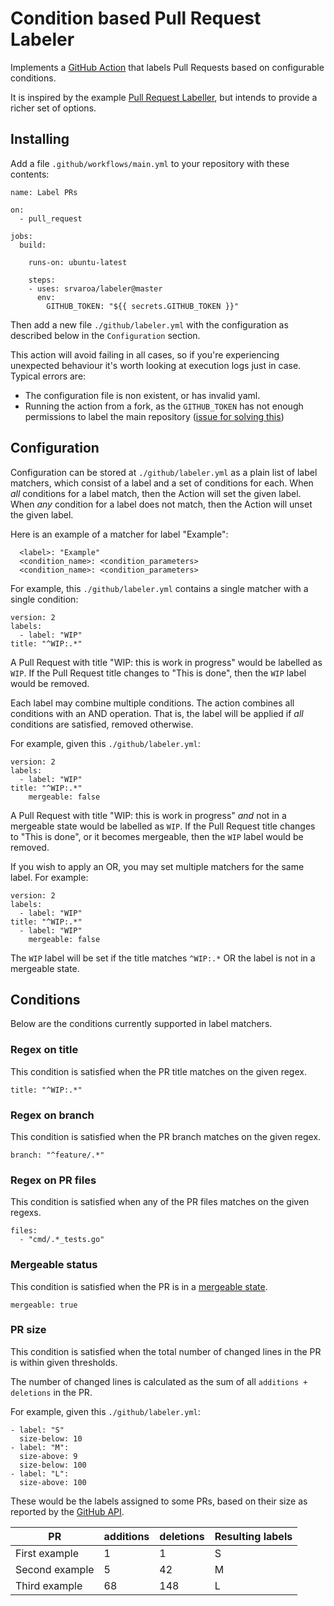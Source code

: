 # Condition based Pull Request Labeler

Implements a [GitHub
Action](https://help.github.com/en/categories/automating-your-workflow-with-github-actions)
that labels Pull Requests based on configurable conditions.

It is inspired by the example [Pull Request
Labeller](https://github.com/actions/labeler), but intends to provide a
richer set of options.

## Installing

Add a file `.github/workflows/main.yml` to your repository with these
contents:

	name: Label PRs

	on:
	  - pull_request

	jobs:
	  build:

		runs-on: ubuntu-latest
		
		steps:
		- uses: srvaroa/labeler@master
		  env:
			GITHUB_TOKEN: "${{ secrets.GITHUB_TOKEN }}"

Then add a new file `./github/labeler.yml` with the configuration as
described below in the `Configuration` section.

This action will avoid failing in all cases, so if you're experiencing
unexpected behaviour it's worth looking at execution logs just in case.
Typical errors are:

* The configuration file is non existent, or has invalid yaml.
* Running the action from a fork, as the `GITHUB_TOKEN` has not enough
  permissions to label the main repository ([issue for
  solving this](https://github.com/srvaroa/labeler/issues/3))

## Configuration

Configuration can be stored at `./github/labeler.yml` as a plain list of
label matchers, which consist of a label and a set of conditions for
each.  When *all* conditions for a label match, then the Action will set
the given label.  When *any* condition for a label does not match, then
the Action will unset the given label.

Here is an example of a matcher for label "Example":

      <label>: "Example"
      <condition_name>: <condition_parameters>
      <condition_name>: <condition_parameters>

For example, this `./github/labeler.yml` contains a single matcher with
a single condition:

    version: 2
    labels:
      - label: "WIP"
	title: "^WIP:.*"

A Pull Request with title "WIP: this is work in progress" would be labelled as
`WIP`.  If the Pull Request title changes to "This is done", then the `WIP`
label would be removed.

Each label may combine multiple conditions.  The action combines all
conditions with an AND operation.  That is, the label will be applied if
*all* conditions are satisfied, removed otherwise.

For example, given this `./github/labeler.yml`:

    version: 2
    labels:
      - label: "WIP"
	title: "^WIP:.*"
        mergeable: false

A Pull Request with title "WIP: this is work in progress" *and* not in a
mergeable state would be labelled as `WIP`.  If the Pull Request title changes
to "This is done", or it becomes mergeable, then the `WIP` label would be
removed.

If you wish to apply an OR, you may set multiple matchers for the same
label. For example:

    version: 2
    labels:
      - label: "WIP"
	title: "^WIP:.*"
      - label: "WIP"
        mergeable: false

The `WIP` label will be set if the title matches `^WIP:.*` OR the label
is not in a mergeable state.

## Conditions

Below are the conditions currently supported in label matchers.

### Regex on title

This condition is satisfied when the PR title matches on the given regex.

    title: "^WIP:.*"

### Regex on branch

This condition is satisfied when the PR branch matches on the given regex.

    branch: "^feature/.*"

### Regex on PR files

This condition is satisfied when any of the PR files matches on the given regexs.

    files: 
      - "cmd/.*_tests.go"

### Mergeable status

This condition is satisfied when the PR is in a [mergeable state](https://developer.github.com/v3/pulls/#response-1).

    mergeable: true

### PR size

This condition is satisfied when the total number of changed lines in
the PR is within given thresholds.

The number of changed lines is calculated as the sum of all `additions +
deletions` in the PR.

For example, given this `./github/labeler.yml`:

    - label: "S"
      size-below: 10
    - label: "M":
      size-above: 9
      size-below: 100
    - label: "L":
      size-above: 100

These would be the labels assigned to some PRs, based on their size as
reported by the [GitHub API](https://developer.github.com/v3/pulls).

|PR|additions|deletions|Resulting labels|
|---|---|---|---|
|First example|1|1|S|
|Second example|5|42|M|
|Third example|68|148|L|

